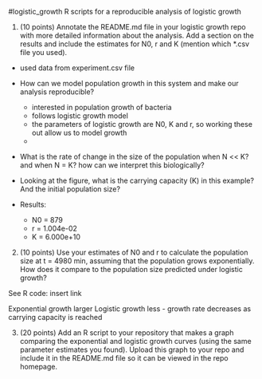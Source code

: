 #logistic_growth
R scripts for a reproducible analysis of logistic growth

1) (10 points) Annotate the README.md file in your logistic growth
repo with more detailed information about the analysis. Add a section
on the results and include the estimates for N0, r and K (mention
which *.csv file you used).

- used data from experiment.csv file
  
- How can we model population growth in this system and make our analysis reproducible?
  - interested in population growth of bacteria
  - follows logistic growth model
  - the parameters of logistic growth are N0, K and r, so working these out allow us to model growth
  - 

- What is the rate of change in the size of the population when N << K? and when N = K? how can we interpret this biologically?

- Looking at the figure, what is the carrying capacity (K) in this example? And the initial population size?

- Results:
  - N0 = 879
  - r = 1.004e-02
  - K = 6.000e+10 


2) (10 points) Use your estimates of N0 and r to calculate the population
size at t = 4980 min, assuming that the population grows exponentially.
How does it compare to the population size predicted under logistic
growth?

See R code: insert link

Exponential growth larger
Logistic growth less - growth rate decreases as carrying capacity is reached


3) (20 points) Add an R script to your repository that makes a graph
comparing the exponential and logistic growth curves (using the same
parameter estimates you found). Upload this graph to your repo and
include it in the README.md file so it can be viewed in the repo
homepage.



